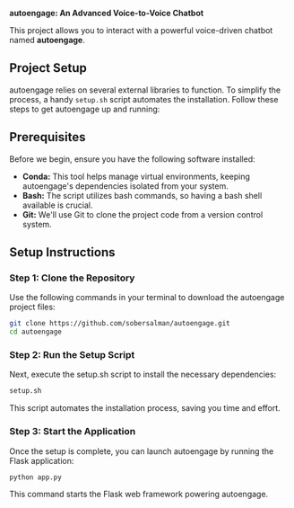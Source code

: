**autoengage: An Advanced Voice-to-Voice Chatbot**

This project allows you to interact with a powerful voice-driven chatbot named **autoengage**.

## Project Setup

autoengage relies on several external libraries to function. To simplify the process, a handy `setup.sh` script automates the installation. Follow these steps to get autoengage up and running:

## Prerequisites

Before we begin, ensure you have the following software installed:

- **Conda:** This tool helps manage virtual environments, keeping autoengage's dependencies isolated from your system.
- **Bash:** The script utilizes bash commands, so having a bash shell available is crucial.
- **Git:** We'll use Git to clone the project code from a version control system.

## Setup Instructions

### Step 1: Clone the Repository

Use the following commands in your terminal to download the autoengage project files:

```bash
git clone https://github.com/sobersalman/autoengage.git
cd autoengage
```

### Step 2: Run the Setup Script

Next, execute the setup.sh script to install the necessary dependencies:

```bash
setup.sh
```

This script automates the installation process, saving you time and effort.

### Step 3: Start the Application

Once the setup is complete, you can launch autoengage by running the Flask application:

```bash
python app.py
```

This command starts the Flask web framework powering autoengage.
